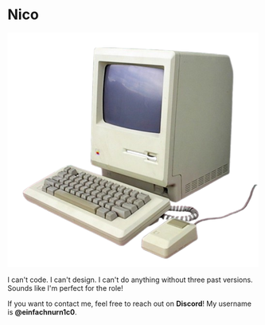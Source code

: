 # Nico

![Computer](Computer.png)

I can't code. I can't design. I can't do anything without three past versions. Sounds like I'm perfect for the role!

If you want to contact me, feel free to reach out on **Discord**! My username is **@einfachnurn1c0**.
